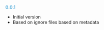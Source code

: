 
**<span style="color:#56adda">0.0.1</span>**
- Initial version
- Based on ignore files based on metadata
